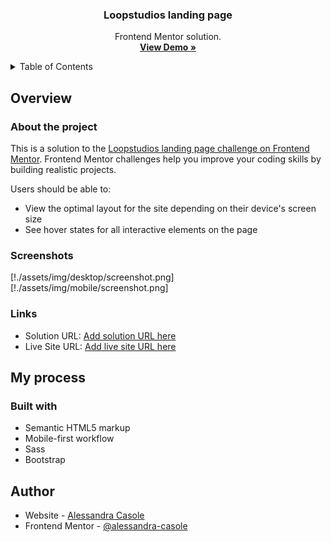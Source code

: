 <h3 align="center">Loopstudios landing page</h3>
<p align="center">Frontend Mentor solution.
  <br>
  <a href="https://stranger-counter.netlify.app/"><strong>View Demo »</strong></a>
</p>

<!-- TABLE OF CONTENTS -->
<details>
  <summary>Table of Contents</summary>
  <ol>
    <li>
      <a href="#overview">Overview</a>
      <ul>
        <li><a href="#about-the-project">About The Project</a></li>
        <li><a href="#screenshots">Screenshots</a></li>
        <li><a href="#links">Links</a></li>
      </ul>
    </li>
    <li>
      <a href="#my-process">My Process</a>
      <ul>
        <li><a href="#built-with">Built With</a></li>
      </ul>
    </li>
    <li><a href="#author">Author</a></li>
  </ol>
</details>

## Overview

### About the project

This is a solution to the [Loopstudios landing page challenge on Frontend Mentor](https://www.frontendmentor.io/challenges/loopstudios-landing-page-N88J5Onjw). Frontend Mentor challenges help you improve your coding skills by building realistic projects. 


Users should be able to:

- View the optimal layout for the site depending on their device's screen size
- See hover states for all interactive elements on the page

### Screenshots

[!./assets/img/desktop/screenshot.png]
[!./assets/img/mobile/screenshot.png]

### Links

- Solution URL: [Add solution URL here](https://your-solution-url.com)
- Live Site URL: [Add live site URL here](https://your-live-site-url.com)

## My process

### Built with

- Semantic HTML5 markup
- Mobile-first workflow
- Sass
- Bootstrap

## Author

- Website - [Alessandra Casole](https://alessandracasole-dev.com)
- Frontend Mentor - [@alessandra-casole](https://www.frontendmentor.io/profile/alessandra-casole)
